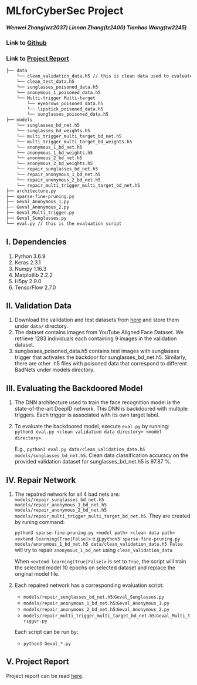 # MLforCyberSec Project
##### Wenwei Zhang(wz2037) Linnan Zhang(lz2400) Tianhao Wang(tw2245)
### Link to [Github](https://github.com/wwZhang0215/cyber_ml_project)
### Link to [Project Report](ProjectReport.pdf)

```bash
├── data 
    └── clean_validation_data.h5 // this is clean data used to evaluate the BadNet and design the backdoor defense
    └── clean_test_data.h5
    └── sunglasses_poisoned_data.h5
    └── anonymous_1_poisoned_data.h5
    └── Multi-trigger Multi-target
        └── eyebrows_poisoned_data.h5
        └── lipstick_poisoned_data.h5
        └── sunglasses_poisoned_data.h5
├── models
    └── sunglasses_bd_net.h5
    └── sunglasses_bd_weights.h5
    └── multi_trigger_multi_target_bd_net.h5
    └── multi_trigger_multi_target_bd_weights.h5
    └── anonymous_1_bd_net.h5
    └── anonymous_1_bd_weights.h5
    └── anonymous_2_bd_net.h5
    └── anonymous_2_bd_weights.h5
    └── repair_sunglasses_bd_net.h5
    └── repair_anonymous_1_bd_net.h5
    └── repair_anonymous_2_bd_net.h5
    └── repair_multi_trigger_multi_target_bd_net.h5
├── architecture.py
├── sparse-fine-pruning.py
├── Geval_Anonymous_1.py
├── Geval_Anonymous_2.py
├── Geval_Multi_trigger.py
├── Geval_Sunglasses.py
└── eval.py // this is the evaluation script
```

## I. Dependencies
   1. Python 3.6.9
   2. Keras 2.3.1
   3. Numpy 1.16.3
   4. Matplotlib 2.2.2
   5. H5py 2.9.0
   6. TensorFlow 2.7.0
   
## II. Validation Data
   1. Download the validation and test datasets from [here](https://drive.google.com/drive/folders/13o2ybRJ1BkGUvfmQEeZqDo1kskyFywab?usp=sharing) and store them under `data/` directory.
   2. The dataset contains images from YouTube Aligned Face Dataset. We retrieve 1283 individuals each containing 9 images in the validation dataset.
   3. sunglasses_poisoned_data.h5 contains test images with sunglasses trigger that activates the backdoor for sunglasses_bd_net.h5. Similarly, there are other .h5 files with poisoned data that correspond to different BadNets under models directory.

## III. Evaluating the Backdoored Model
   1. The DNN architecture used to train the face recognition model is the state-of-the-art DeepID network. This DNN is backdoored with multiple triggers. Each trigger is associated with its own target label. 
   2. To evaluate the backdoored model, execute `eval.py` by running:  
      `python3 eval.py <clean validation data directory> <model directory>`.

      
      
      E.g., `python3 eval.py data/clean_validation_data.h5  models/sunglasses_bd_net.h5`. Clean data classification accuracy on the provided validation dataset for sunglasses_bd_net.h5 is 97.87 %.

## IV. Repair Network
   1. The repaired network for all 4 bad nets are: `models/repair_sunglasses_bd_net.h5` `models/repair_anonymous_1_bd_net.h5` `models/repair_anonymous_2_bd_net.h5` `models/repair_multi_trigger_multi_target_bd_net.h5`. 
   They are created by runing command:

      `python3 sparse-fine-pruning.py <model path> <clean data path> <extend learning(True|False)>`
      e.g.`python3 sparse-fine-pruning.py models/anonymous_1_bd_net.h5 data/clean_validation_data.h5 False` will try to repair `anonymous_1_bd_net` using `clean_validation_data`

      When `<extend learning(True|False)>` is set to `True`, the script will train the selected model 10 epochs on selected dataset and replace the original model file.
   
   2. Each repaired network has a corresponding evaluation script:
      -  `models/repair_sunglasses_bd_net.h5`:`Geval_Sunglasses.py`
      -  `models/repair_anonymous_1_bd_net.h5`:`Geval_Anonymous_1.py`
      -  `models/repair_anonymous_2_bd_net.h5`:`Geval_Anonymous_2.py`
      -  `models/repair_multi_trigger_multi_target_bd_net.h5`:`Geval_Multi_trigger.py`

      Each script can be run by:
      - `python3 Geval_*.py`

## V. Project Report
   Project report can be read [here](ProjectReport.pdf).